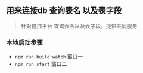 ## 用来连接db 查询表名 以及表字段

> 针对拖拽平台 查询表名以及表字段。提供共同服务

### 本地启动步骤

- `npm run build:watch` 窗口一
- `npm run start` 窗口二
